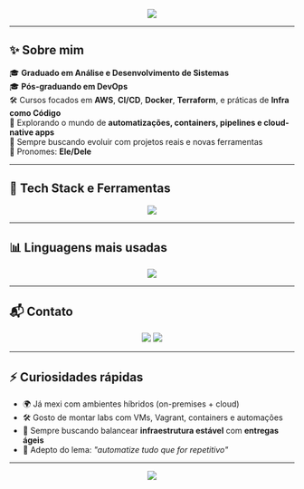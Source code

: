 

<p align="center">
  <img src="https://capsule-render.vercel.app/api?type=rect&color=0:2D2D2D,100:4E92D4&height=120&section=header&text=%F0%9F%8C%9F+Bem-vindo%20ao%20meu%20GitHub+%F0%9F%8C%9F&fontSize=40&fontColor=fff&fontAlignY=40&animation=twinkling" />
</p>

---

## ✨ Sobre mim

🎓 **Graduado em Análise e Desenvolvimento de Sistemas**  
🎓 **Pós-graduando em DevOps**  
🛠️ Cursos focados em **AWS**, **CI/CD**, **Docker**, **Terraform**, e práticas de **Infra como Código**  
📌 Explorando o mundo de **automatizações, containers, pipelines e cloud-native apps**  
🎯 Sempre buscando evoluir com projetos reais e novas ferramentas  
🧔 Pronomes: **Ele/Dele**

---

## 🚀 Tech Stack e Ferramentas

<div align="center">
  <img src="https://skillicons.dev/icons?i=aws,docker,terraform,bash,linux,git,github,python,html,css,powershell,vscode" />
</div>

---

## 📊 Linguagens mais usadas

<div align="center">
  <img src="https://github-readme-stats.vercel.app/api/top-langs/?username=valnasio&layout=compact&theme=gradient&hide_border=true&langs_count=6&bg_color=00000000" />
</div>

---

## 📬 Contato

<div align="center">
  <a href="mailto:rafael.valnasio.santos@gmail.com"><img src="https://img.shields.io/badge/Gmail-D14836?style=for-the-badge&logo=gmail&logoColor=white"/></a>
  <a href="https://www.linkedin.com/in/valnasio/"><img src="https://img.shields.io/badge/LinkedIn-0A66C2?style=for-the-badge&logo=linkedin&logoColor=white"/></a>
<!--  <a href="https://www.instagram.com/rafael.valnasio2"><img src="https://img.shields.io/badge/Instagram-E1306C?style=for-the-badge&logo=instagram&logoColor=white"/></a> -->
</div>

---

## ⚡ Curiosidades rápidas

- 🌍 Já mexi com ambientes híbridos (on-premises + cloud)
- 🛠️ Gosto de montar labs com VMs, Vagrant, containers e automações
- 🎯 Sempre buscando balancear **infraestrutura estável** com **entregas ágeis**
- 🧩 Adepto do lema: *"automatize tudo que for repetitivo"*

---

<p align="center">
  <img src="https://capsule-render.vercel.app/api?type=waving&color=0:0EA5E9,100:22C55E&height=100&section=footer"/>
</p>
